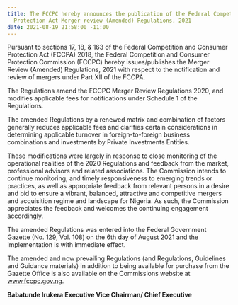 ```yaml
---
title: The FCCPC hereby announces the publication of the Federal Competition and Consumer
  Protection Act Merger review (Amended) Regulations, 2021
date: 2021-08-19 21:58:00 -11:00
---
```


Pursuant to sections 17, 18, & 163 of the Federal Competition and Consumer Protection Act (FCCPA) 2018, the Federal Competition and Consumer Protection Commission (FCCPC) hereby issues/publishes the Merger Review (Amended) Regulations, 2021 with respect to the notification and review of mergers under Part XII of the FCCPA.


The Regulations amend the FCCPC Merger Review Regulations 2020, and modifies applicable fees for notifications under Schedule 1 of the Regulations. 


The amended Regulations by a renewed matrix and combination of factors generally reduces applicable fees and clarifies certain considerations in determining applicable turnover in foreign-to-foreign business combinations and investments by Private Investments Entities.


These modifications were largely in response to close monitoring of the operational realities of the 2020 Regulations and feedback from the market, professional advisors and related associations.  The Commission intends to continue monitoring, and timely responsiveness to emerging trends or practices, as well as appropriate feedback from relevant persons in a desire and bid to ensure a vibrant, balanced, attractive and competitive mergers and acquisition regime and landscape for Nigeria.  As such, the Commission appreciates the feedback and welcomes the continuing engagement accordingly. 



The amended Regulations was entered into the Federal Government Gazette (No. 129, Vol. 108) on the 6th day of August 2021 and the implementation is with immediate effect.


The amended and now prevailing Regulations (and Regulations, Guidelines and Guidance materials) in addition to being available for purchase from the Gazette Office is also available on the Commissions website at www.fccpc.gov.ng.


**Babatunde Irukera**
**Executive Vice Chairman/ Chief Executive**
